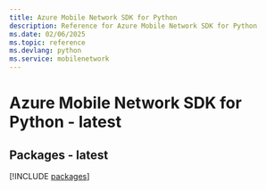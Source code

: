 ```yaml
---
title: Azure Mobile Network SDK for Python
description: Reference for Azure Mobile Network SDK for Python
ms.date: 02/06/2025
ms.topic: reference
ms.devlang: python
ms.service: mobilenetwork
---
```

# Azure Mobile Network SDK for Python - latest
## Packages - latest
[!INCLUDE [packages](mobile-network-index.md)]